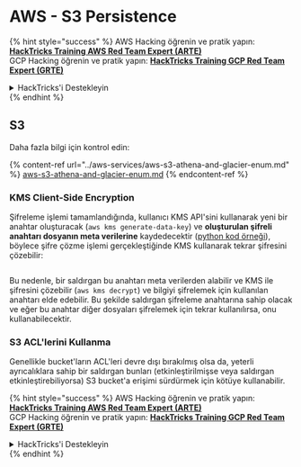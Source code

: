 # AWS - S3 Persistence

{% hint style="success" %}
AWS Hacking öğrenin ve pratik yapın:<img src="/.gitbook/assets/image.png" alt="" data-size="line">[**HackTricks Training AWS Red Team Expert (ARTE)**](https://training.hacktricks.xyz/courses/arte)<img src="/.gitbook/assets/image.png" alt="" data-size="line">\
GCP Hacking öğrenin ve pratik yapın: <img src="/.gitbook/assets/image (2).png" alt="" data-size="line">[**HackTricks Training GCP Red Team Expert (GRTE)**<img src="/.gitbook/assets/image (2).png" alt="" data-size="line">](https://training.hacktricks.xyz/courses/grte)

<details>

<summary>HackTricks'i Destekleyin</summary>

* [**Abonelik planlarını**](https://github.com/sponsors/carlospolop) kontrol edin!
* **💬 Discord grubuna** [**katılın**](https://discord.gg/hRep4RUj7f) veya [**telegram grubuna**](https://t.me/peass) **katılın** ya da **Twitter'da** 🐦 [**@hacktricks\_live**](https://twitter.com/hacktricks\_live)**'ı takip edin.**
* **HackTricks'e PR göndererek hacking ipuçlarını paylaşın** [**HackTricks**](https://github.com/carlospolop/hacktricks) ve [**HackTricks Cloud**](https://github.com/carlospolop/hacktricks-cloud) github depolarına.

</details>
{% endhint %}

## S3

Daha fazla bilgi için kontrol edin:

{% content-ref url="../aws-services/aws-s3-athena-and-glacier-enum.md" %}
[aws-s3-athena-and-glacier-enum.md](../aws-services/aws-s3-athena-and-glacier-enum.md)
{% endcontent-ref %}

### KMS Client-Side Encryption

Şifreleme işlemi tamamlandığında, kullanıcı KMS API'sini kullanarak yeni bir anahtar oluşturacak (`aws kms generate-data-key`) ve **oluşturulan şifreli anahtarı dosyanın meta verilerine** kaydedecektir ([python kod örneği](https://aioboto3.readthedocs.io/en/latest/cse.html#how-it-works-kms-managed-keys)), böylece şifre çözme işlemi gerçekleştiğinde KMS kullanarak tekrar şifresini çözebilir:

<figure><img src="../../../.gitbook/assets/image (226).png" alt=""><figcaption></figcaption></figure>

Bu nedenle, bir saldırgan bu anahtarı meta verilerden alabilir ve KMS ile şifresini çözebilir (`aws kms decrypt`) ve bilgiyi şifrelemek için kullanılan anahtarı elde edebilir. Bu şekilde saldırgan şifreleme anahtarına sahip olacak ve eğer bu anahtar diğer dosyaları şifrelemek için tekrar kullanılırsa, onu kullanabilecektir.

### S3 ACL'lerini Kullanma

Genellikle bucket'ların ACL'leri devre dışı bırakılmış olsa da, yeterli ayrıcalıklara sahip bir saldırgan bunları (etkinleştirilmişse veya saldırgan etkinleştirebiliyorsa) S3 bucket'a erişimi sürdürmek için kötüye kullanabilir.

{% hint style="success" %}
AWS Hacking öğrenin ve pratik yapın:<img src="/.gitbook/assets/image.png" alt="" data-size="line">[**HackTricks Training AWS Red Team Expert (ARTE)**](https://training.hacktricks.xyz/courses/arte)<img src="/.gitbook/assets/image.png" alt="" data-size="line">\
GCP Hacking öğrenin ve pratik yapın: <img src="/.gitbook/assets/image (2).png" alt="" data-size="line">[**HackTricks Training GCP Red Team Expert (GRTE)**<img src="/.gitbook/assets/image (2).png" alt="" data-size="line">](https://training.hacktricks.xyz/courses/grte)

<details>

<summary>HackTricks'i Destekleyin</summary>

* [**Abonelik planlarını**](https://github.com/sponsors/carlospolop) kontrol edin!
* **💬 Discord grubuna** [**katılın**](https://discord.gg/hRep4RUj7f) veya [**telegram grubuna**](https://t.me/peass) **katılın** ya da **Twitter'da** 🐦 [**@hacktricks\_live**](https://twitter.com/hacktricks\_live)**'ı takip edin.**
* **HackTricks'e PR göndererek hacking ipuçlarını paylaşın** [**HackTricks**](https://github.com/carlospolop/hacktricks) ve [**HackTricks Cloud**](https://github.com/carlospolop/hacktricks-cloud) github depolarına.

</details>
{% endhint %}
